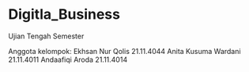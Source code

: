 # Digitla_Business

Ujian Tengah Semester

Anggota kelompok:
Ekhsan Nur Qolis 		  21.11.4044
Anita Kusuma Wardani 	21.11.4011
Andaafiqi Aroda		    21.11.4014 
